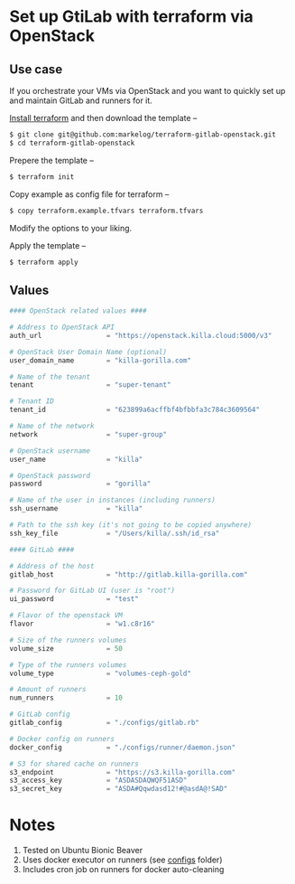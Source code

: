 # Set up GtiLab with terraform via OpenStack

## Use case

If you orchestrate your VMs via OpenStack and you want to quickly set up and maintain GitLab and runners for it.

[Install terraform](https://learn.hashicorp.com/terraform/getting-started/install.html) and then download the template –
```sh
$ git clone git@github.com:markelog/terraform-gitlab-openstack.git
$ cd terraform-gitlab-openstack
```

Prepere the template –

```sh
$ terraform init
```

Copy example as config file for terraform –

```sh
$ copy terraform.example.tfvars terraform.tfvars
```

Modify the options to your liking.

Apply the template –

```sh
$ terraform apply
```

## Values
```terraform
#### OpenStack related values ####

# Address to OpenStack API
auth_url                = "https://openstack.killa.cloud:5000/v3"

# OpenStack User Domain Name (optional)
user_domain_name        = "killa-gorilla.com"

# Name of the tenant
tenant                  = "super-tenant"

# Tenant ID
tenant_id               = "623899a6acffbf4bfbbfa3c784c3609564"

# Name of the network
network                 = "super-group"

# OpenStack username
user_name               = "killa"

# OpenStack password
password                = "gorilla"

# Name of the user in instances (including runners)
ssh_username            = "killa"

# Path to the ssh key (it's not going to be copied anywhere)
ssh_key_file            = "/Users/killa/.ssh/id_rsa"

#### GitLab ####

# Address of the host
gitlab_host             = "http://gitlab.killa-gorilla.com"

# Password for GitLab UI (user is "root")
ui_password           	= "test"

# Flavor of the openstack VM
flavor                  = "w1.c8r16"

# Size of the runners volumes
volume_size             = 50

# Type of the runners volumes
volume_type             = "volumes-ceph-gold"

# Amount of runners
num_runners             = 10

# GitLab config
gitlab_config           = "./configs/gitlab.rb"

# Docker config on runners
docker_config           = "./configs/runner/daemon.json"

# S3 for shared cache on runners
s3_endpoint             = "https://s3.killa-gorilla.com"
s3_access_key           = "ASDASDAQWQF51ASD"
s3_secret_key           = "ASDA#Qqwdasd12!#@asdA@!SAD"
```

# Notes

1. Tested on Ubuntu Bionic Beaver
1. Uses docker executor on runners (see [configs](bootstrap) folder)
1. Includes cron job on runners for docker auto-cleaning
